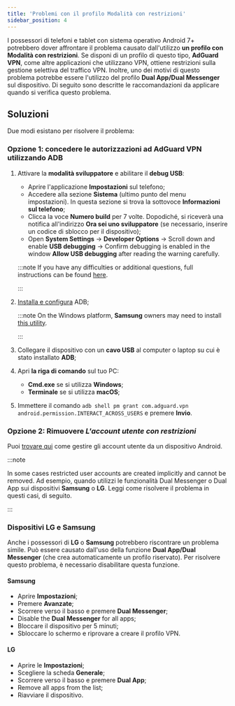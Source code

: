 ```yaml
---
title: 'Problemi con il profilo Modalità con restrizioni'
sidebar_position: 4
---
```


I possessori di telefoni e tablet con sistema operativo Android 7+ potrebbero dover affrontare il problema causato dall'utilizzo **un profilo con Modalità con restrizioni**. Se disponi di un profilo di questo tipo, **AdGuard VPN**, come altre applicazioni che utilizzano VPN, ottiene restrizioni sulla gestione selettiva del traffico VPN. Inoltre, uno dei motivi di questo problema potrebbe essere l'utilizzo del profilo **Dual App/Dual Messenger** sul dispositivo. Di seguito sono descritte le raccomandazioni da applicare quando si verifica questo problema.

## Soluzioni

Due modi esistano per risolvere il problema:

### Opzione 1: concedere le autorizzazioni ad AdGuard VPN utilizzando ADB

1. Attivare la **modalità sviluppatore** e abilitare il **debug USB**:

    - Aprire l'applicazione **Impostazioni** sul telefono;
    - Accedere alla sezione **Sistema** (ultimo punto del menu impostazioni). In questa sezione si trova la sottovoce **Informazioni sul telefono**;
    - Clicca la voce **Numero build** per 7 volte. Dopodiché, si riceverà una notifica all'indirizzo **Ora sei uno sviluppatore** (se necessario, inserire un codice di sblocco per il dispositivo);
    - Open **System Settings** → **Developer Options** → Scroll down and enable **USB debugging** → Confirm debugging is enabled in the window **Allow USB debugging** after reading the warning carefully.

    :::note If you have any difficulties or additional questions, full instructions can be found [here](https://developer.android.com/studio/debug/dev-options).

    :::

1. [Installa e configura](https://www.xda-developers.com/install-adb-windows-macos-linux/) ADB;

    :::note On the Windows platform, **Samsung** owners may need to install [this utility](https://developer.samsung.com/mobile/android-usb-driver.html).

    :::

1. Collegare il dispositivo con un **cavo USB** al computer o laptop su cui è stato installato **ADB**;

1. Apri **la riga di comando** sul tuo PC:

    - **Cmd.exe** se si utilizza **Windows**;
    - **Terminale** se si utilizza **macOS**;

1. Immettere il comando `adb shell pm grant com.adguard.vpn android.permission.INTERACT_ACROSS_USERS` e premere **Invio**.

### Opzione 2: Rimuovere *L'account utente con restrizioni*

Puoi [trovare qui](https://support.google.com/a/answer/6223444?hl=en) come gestire gli account utente da un dispositivo Android.

:::note

In some cases restricted user accounts are created implicitly and cannot be removed. Ad esempio, quando utilizzi le funzionalità Dual Messenger o Dual App sui dispositivi **Samsung** o **LG**. Leggi come risolvere il problema in questi casi, di seguito.

:::

### Dispositivi LG e Samsung

Anche i possessori di **LG** o **Samsung** potrebbero riscontrare un problema simile. Può essere causato dall'uso della funzione **Dual App/Dual Messenger** (che crea automaticamente un profilo riservato). Per risolvere questo problema, è necessario disabilitare questa funzione.

#### Samsung

- Aprire **Impostazioni**;
- Premere **Avanzate**;
- Scorrere verso il basso e premere **Dual Messenger**;
- Disable the **Dual Messenger** for all apps;
- Bloccare il dispositivo per 5 minuti;
- Sbloccare lo schermo e riprovare a creare il profilo VPN.

#### LG

- Aprire le **Impostazioni**;
- Scegliere la scheda **Generale**;
- Scorrere verso il basso e premere **Dual App**;
- Remove all apps from the list;
- Riavviare il dispositivo.

